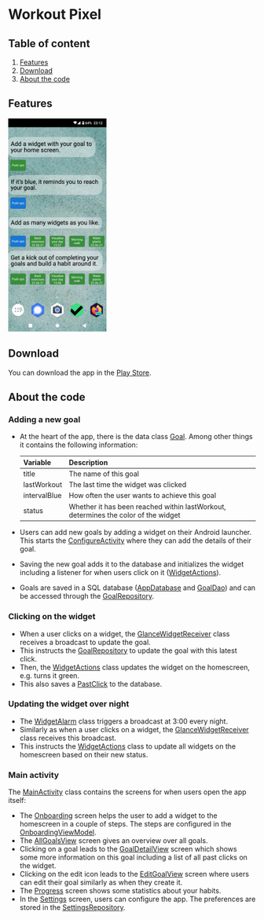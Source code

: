 # Workout Pixel

## Table of content
1. [Features](#Features)
2. [Download](#Download)
3. [About the code](#About-the-code)

## Features
<img src="/features.png" alt="Features" width="200"/>

## Download
You can download the app in the [Play Store](https://play.google.com/store/apps/details?id=ch.karimattia.workoutpixels).

## About the code
### Adding a new goal
* At the heart of the app, there is the data class [Goal](/app/src/main/java/ch/karimattia/workoutpixel/data/Goal.kt). Among other things it contains the following information:

	| Variable      | Description          														|
	| :--- 					| :--- 																						|
	| title 				| The name of this goal 													|
	| lastWorkout 	| The last time the widget was clicked 						|
	| intervalBlue 	| How often the user wants to achieve this goal 	|
	| status 				| Whether it has been reached within lastWorkout, determines the color of the widget |

* Users can add new goals by adding a widget on their Android launcher. This starts the [ConfigureActivity](/app/src/main/java/ch/karimattia/workoutpixel/activities/ConfigureActivity.kt) where they can add the details of their goal. 
* Saving the new goal adds it to the database and initializes the widget including a listener for when users click on it ([WidgetActions](/app/src/main/java/ch/karimattia/workoutpixel/core/WidgetActions.kt)).
* Goals are saved in a SQL database ([AppDatabase](/app/src/main/java/ch/karimattia/workoutpixel/data/AppDatabase.kt) and [GoalDao](/app/src/main/java/ch/karimattia/workoutpixel/data/GoalDao.kt)) and can be accessed through the [GoalRepository](/app/src/main/java/ch/karimattia/workoutpixel/data/GoalRepository.kt).

### Clicking on the widget
* When a user clicks on a widget, the [GlanceWidgetReceiver](/app/src/main/java/ch/karimattia/workoutpixel/core/GlanceWidget.kt) class receives a broadcast to update the goal.
* This instructs the [GoalRepository](/app/src/main/java/ch/karimattia/workoutpixel/data/GoalRepository.kt) to update the goal with this latest click.
* Then, the [WidgetActions](/app/src/main/java/ch/karimattia/workoutpixel/core/WidgetActions.kt) class updates the widget on the homescreen, e.g. turns it green.
* This also saves a [PastClick](/app/src/main/java/ch/karimattia/workoutpixel/data/PastClick.kt) to the database.

### Updating the widget over night
* The [WidgetAlarm](/app/src/main/java/ch/karimattia/workoutpixel/core/WidgetAlarm.kt) class triggers a broadcast at 3:00 every night.
* Similarly as when a user clicks on a widget, the [GlanceWidgetReceiver](/app/src/main/java/ch/karimattia/workoutpixel/core/GlanceWidget.kt) class receives this broadcast.
* This instructs the [WidgetActions](/app/src/main/java/ch/karimattia/workoutpixel/core/WidgetActions.kt) class to update all widgets on the homescreen based on their new status.

### Main activity
The [MainActivity](/app/src/main/java/ch/karimattia/workoutpixel/activities/MainActivity.kt) class contains the screens for when users open the app itself:
* The [Onboarding](/app/src/main/java/ch/karimattia/workoutpixel/screens/onboarding/Onboarding.kt) screen helps the user to add a widget to the homescreen in a couple of steps. The steps are configured in the [OnboardingViewModel](/app/src/main/java/ch/karimattia/workoutpixel/screens/onboarding/OnboardingViewModel.kt).
* The [AllGoalsView](/app/src/main/java/ch/karimattia/workoutpixel/screens/allGoals/AllGoalsView.kt) screen gives an overview over all goals.
* Clicking on a goal leads to the [GoalDetailView](/app/src/main/java/ch/karimattia/workoutpixel/screens/goalDetail/GoalDetailView.kt) screen which shows some more information on this goal including a list of all past clicks on the widget.
* Clicking on the edit icon leads to the [EditGoalView](/app/src/main/java/ch/karimattia/workoutpixel/screens/editGoal/EditGoalView.kt) screen where users can edit their goal similarly as when they create it.
* The [Progress](app/src/main/java/ch/karimattia/workoutpixel/screens/progress/Progress.kt) screen shows some statistics about your habits.
* In the [Settings](/app/src/main/java/ch/karimattia/workoutpixel/screens/settings/Settings.kt) screen, users can configure the app. The preferences are stored in the [SettingsRepository](/app/src/main/java/ch/karimattia/workoutpixel/data/SettingsRepository.kt).
